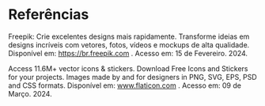# Referências

Freepik: Crie excelentes designs mais rapidamente. Transforme ideias em designs incríveis com vetores, fotos, vídeos e mockups de alta qualidade. Disponível em: https://br.freepik.com . Acesso em: 15 de Fevereiro. 2024.

Access 11.6M+ vector icons & stickers. Download Free Icons and Stickers for your projects. Images made by and for designers in PNG, SVG, EPS, PSD and CSS formats. Disponível em: www.flaticon.com . Acesso em: 09 de Março. 2024.
